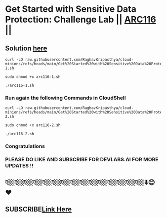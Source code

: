 # Get Started with Sensitive Data Protection: Challenge Lab || [ARC116](https://www.cloudskillsboost.google/focuses/64782?parent=catalog) ||

## Solution [here](https://youtu.be/uY-lyRF-Ack)



```
curl -LO raw.githubusercontent.com/RaghavKripasthya/cloud-minions/refs/heads/main/Get%20Started%20with%20Sensitive%20Data%20Protection%20Challenge%20Lab/arc116-1.sh

sudo chmod +x arc116-1.sh

./arc116-1.sh
```

### Run again the following Commands in CloudShell

```
curl -LO raw.githubusercontent.com/RaghavKripasthya/cloud-minions/refs/heads/main/Get%20Started%20with%20Sensitive%20Data%20Protection%20Challenge%20Lab/arc116-2.sh

sudo chmod +x arc116-2.sh

./arc116-2.sh
```

### Congratulations 
### PLEASE DO LIKE AND SUBSCRIBE FOR DEVLABS.AI FOR MORE UPDATES !! 
## 👇🏼👇🏼👇🏼👇🏼👇🏼👇🏼👇🏼👇🏼👇🏼👇🏼👇🏼👇🏼👇🏼👇🏼👇🏼⬇️😊❤️
## SUBSCRIBE[Link Here](https://www.youtube.com/channel/UCVFPYmP2CZvVmICxw7YHT8A)
